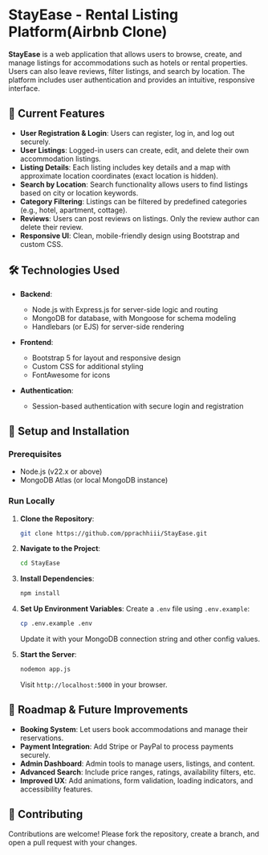 # StayEase - Rental Listing Platform(Airbnb Clone)

**StayEase** is a web application that allows users to browse, create, and manage listings for accommodations such as hotels or rental properties. Users can also leave reviews, filter listings, and search by location. The platform includes user authentication and provides an intuitive, responsive interface.

## 🔑 Current Features

- **User Registration & Login**: Users can register, log in, and log out securely.
- **User Listings**: Logged-in users can create, edit, and delete their own accommodation listings.
- **Listing Details**: Each listing includes key details and a map with approximate location coordinates (exact location is hidden).
- **Search by Location**: Search functionality allows users to find listings based on city or location keywords.
- **Category Filtering**: Listings can be filtered by predefined categories (e.g., hotel, apartment, cottage).
- **Reviews**: Users can post reviews on listings. Only the review author can delete their review.
- **Responsive UI**: Clean, mobile-friendly design using Bootstrap and custom CSS.

## 🛠 Technologies Used

- **Backend**:

  - Node.js with Express.js for server-side logic and routing
  - MongoDB for database, with Mongoose for schema modeling
  - Handlebars (or EJS) for server-side rendering

- **Frontend**:

  - Bootstrap 5 for layout and responsive design
  - Custom CSS for additional styling
  - FontAwesome for icons

- **Authentication**:

  - Session-based authentication with secure login and registration

## 🚀 Setup and Installation

### Prerequisites

- Node.js (v22.x or above)
- MongoDB Atlas (or local MongoDB instance)

### Run Locally

1. **Clone the Repository**:

   ```bash
   git clone https://github.com/pprachhiii/StayEase.git
   ```

2. **Navigate to the Project**:

   ```bash
   cd StayEase
   ```

3. **Install Dependencies**:

   ```bash
   npm install
   ```

4. **Set Up Environment Variables**:
   Create a `.env` file using `.env.example`:

   ```bash
   cp .env.example .env
   ```

   Update it with your MongoDB connection string and other config values.

5. **Start the Server**:

   ```bash
   nodemon app.js
   ```

   Visit `http://localhost:5000` in your browser.

## 🧭 Roadmap & Future Improvements

- **Booking System**: Let users book accommodations and manage their reservations.
- **Payment Integration**: Add Stripe or PayPal to process payments securely.
- **Admin Dashboard**: Admin tools to manage users, listings, and content.
- **Advanced Search**: Include price ranges, ratings, availability filters, etc.
- **Improved UX**: Add animations, form validation, loading indicators, and accessibility features.

## 🤝 Contributing

Contributions are welcome! Please fork the repository, create a branch, and open a pull request with your changes.
